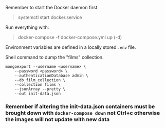Remember to start the Docker daemon first

> systemctl start docker.service

Run everything with:

> docker-compose -f docker-compose.yml up (-d)

Environment variables are defined in a locally stored `.env` file.

Shell command to dump the "films" collection.
```shell script
mongoexport --username <username> \
    --password <password> \
    --authenticationDatabase admin \
    --db film_collection \
    --collection films \
    --jsonArray --pretty \
    --out init-data.json
```

### Remember if altering the init-data.json containers must be brought down with `docker-compose down` not Ctrl+c otherwise the images will not update with new data
